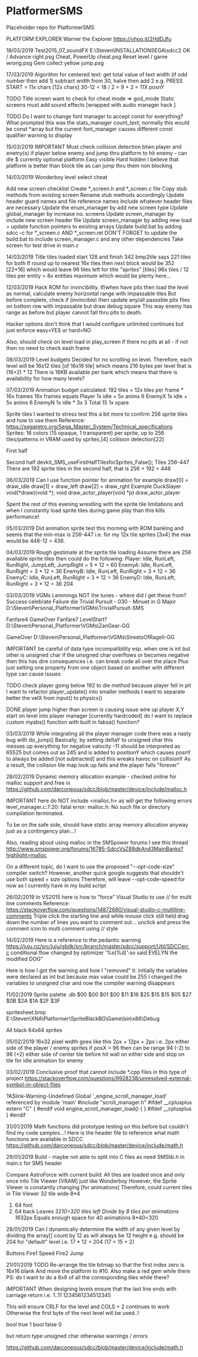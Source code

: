 # PlatformerSMS
Placeholder repo for PlatformerSMS

PLATFORM
EXPLORER
Warner the Explorer
https://yhoo.it/2HdDJfu

18/03/2019
Test2015_07_soundFX
E:\Steven\INSTALLATIONSEGA\sdcc2
OK / Advance			right.psg
Cheat, PowerUp			cheat.psg
Reset level / game		wrong.psg
Gem collect yellow		jump.psg


17/03/2019
Algorithm for centered text:
get total value of text width (if odd number then add 1)
subtract width from 30, halve then add 2
e.g.
PRESS START = 11x chars [12x chars]
30-12 = 18 / 2 = 9 + 2 = 11X posnY

TODO
Title screen want to check for cheat mode => god_mode
Static screens must add sound effects [wrapped with audio manager hack ]

TODO
Do I want to change font manager to accept const for everything?
What prompted this was the stats_manager count_text; normally this would be const *array
but the current font_manager causes different const qualifier warning to display


15/03/2019
IMPORTANT
Must check collision detection btwn player and enemy(s) if player below enemy and jump thru platform to hit enemy - can die
$ currently optional platform
Easy	visible
Hard	hidden
I believe that platform is better than block tile as can jump thru them non blocking

14/03/2019
Wonderboy level select cheat

Add new screen checklist
Create *_screen.h and *_screen.c file
Copy stub methods from existing screen
Rename stub methods accordingly
Update header guard names and file reference names
Include whatever header files are necessary
Update the enum_manager by add new screen type
Update global_manager by increase no. screens
Update screen_manager by include new screen header file
Update screen_manager by adding new load + update function pointers to existing arrays
Update build.bat by adding sdcc -c for *_screen.c AND *_screen.rel
DON'T FORGET to update the build.bat to include screen_manager.c and any other dependencies
Take screen for test drive in main.c

14/03/2019
Title tiles loaded start 128 and finish 342	bmp2tile says 221 tiles for both
If round up to nearest 16x tiles then next block would be 352 [22*16] which would leave 96 tiles left for title "sprites" [tiles]
96x tiles / 12 tiles per entity = 8x entities maximum which would be plenty here...

12/03/2019
Hack ROM for invincibility.  If/when have pits then load the level as normal, calculate enemy horizontal range with impassable tiles
But before complete, check if (invincible) then update any/all passsble pits files on bottom row with impassable but draw debug square
This way enemy has range as before but player cannot fall thru pits to death.

Hacker options
don't think that I would configure unlimited continues but just enforce easy=YES or hard=NO

Also, should check on level load in play_screen if there no pits at all - if not then no need to check eash frame

08/03/2019
Level budgets
Decided for no scrolling on level.  Therefore, each level will be 16x12 tiles [of 16x16 tile]
which means 216 bytes per level that is (16+2) * 12
There is 16KB available per bank which means that there is availability for how many levels?

07/03/2019
Animation budget calculated: 192 tiles = 12x tiles per frame * 16x frames
16x frames equals
Player	1x idle + 5x anims	6
EnemyX	1x idle + 5x anims	6
EnemyN	1x idle * 3x 		3
Total						15			1x spare

Sprite tiles 
I wanted to stress test this a bit more to confirm 256 sprite tiles and how to use them
Reference:
https://segaretro.org/Sega_Master_System/Technical_specifications
Sprites: 16 colors (15 opaque, 1 transparent) per sprite, up to 256 tiles/patterns in VRAM used by sprites,[4] collision detection[22]

First half

Second half
devkit_SMS_useFirstHalfTilesforSprites_False();
Tiles 256-447
There are 192 sprite tiles in the second half, that is 256 + 192 = 448

06/03/2019
Can I use function pointer for animation for example
draw[0] = draw_idle
draw[1] = draw_left
draw[2] = draw_rght
Example	DuckSlayer
void(*draw)(void *);
void draw_actor_player(void *p)
draw_actor_player

Spent the rest of this evening wrestling with the sprite tile limitations
and when I constantly load sprite tiles during game play than this kills performance!

05/03/2019
Did animation sprite test this morning with ROM banking and seems that the min-max is 256-447
i.e. for my 12x tile sprites [3x4] the max would be 448-12 = 436.

04/03/2019
Rough gestimate at the sprite tile loading
Assume there are 256 available sprite tiles then could do the following:
Player: Idle, RunLeft, RunRight, JumpLeft, JumpRight	= 5 * 12	= 60
EnemyA: Idle, RunLeft, RunRight							= 3 * 12	= 36
EnemyB: Idle, RunLeft, RunRight							= 3 * 12	= 36
EnemyC: Idle, RunLeft, RunRight							= 3 * 12	= 36
EnemyD: Idle, RunLeft, RunRight							= 3 * 12	= 36
																	 204
																	 
03/03/2019
VGMs
Lemmings	NOT the tunes - where did I get these from?
Success		celebrate
Failure		die
Trivial Pursuit - 030 - Minuet in G Major
D:\Steven\Personal\_Platformer\VGMs\TrivialPursuit-SMS

Fanfare4	GameOver
Fanfare7	LevelStart?
D:\Steven\Personal\_Platformer\VGMs\ZanGear-GG

GameOver
D:\Steven\Personal\_Platformer\VGMs\StreetsOfRageII-GG

IMPORTANT
be careful of data type incompatibility esp. when one is int but other is unsigned char
if the unsigned char overflows or becomes negative then this has dire consequences
i.e. can break code all over the place
Plus just setting one property from one object based on another with different type can cause issues

TODO
check player going below 192 to die method because player fell in pit
I want to refactor player_update() into smaller methods
I want to separate better the velX from input() to physics()

DONE
player jump higher than screen is causing issue
wire up player X,Y start on level into player manager	[currently hardcoded]
do I want to replace custom myabs() function with built in fabsa() function?

03/03/2019
While integrating all the player manager code there was a nasty bug with do_jump()
Basically, by setting deltaY to unsigned char this messes up everything for negative valocity
-11 should be interpreted as 65525 but comes out as 245 and is added to positionY
which causes posnY to always be added [not subtracted] and this wreaks havoc on collisionY
As a result, the collision tile map look up fails and the player falls "forever"


28/02/2019
Dynamic memory allocation example - checked online for malloc support and free in 
https://github.com/darconeous/sdcc/blob/master/device/include/malloc.h

IMPORTANT here
do NOT include <malloc.h> as will get the following errors
level_manager.c:7:20: fatal error: malloc.h: No such file or directory
compilation terminated.

To be on the safe side, should have static array memory allocation anyway just as a contingency plan...!

Also, reading about using malloc in the SMSpower forums I see this thread
http://www.smspower.org/forums/16785-SdccVsZ88dkAnd3MainBanks?highlight=malloc

On a different topic, do I want to use the proposed "--opt-code-size" compiler switch?
However, another quick google suggests that shouldn't use both speed + size options
Therefore, will leave --opt-code-speed for now as I currently have in my build script


26/02/2019
In VS2015 here is how to "force" Visual Studio to use // for multi line comments
Reference:
https://stackoverflow.com/questions/14872680/visual-studio-c-multiline-comments
Triple click the starting line and while mouse click still held drag down the number of lines
you want to comment out... unclick and press the comment icon to multi comment using // style

14/02/2019
Here is a reference to the pedantic warning
https://juju.nz/src/juju/gbdk/src/branch/master/sdcc/support/Util/SDCCerr.c
conditional flow changed by optimizer '%s(%d)':so said EVELYN the modified DOG"

Here is how I got the warning and how I "removed" it:
initially the variables were declared as int but because max value could be 255
I changed the variables to unsigned char and now the compiler warning disappears


11/02/2019
Sprite palette
.db $00 $00 $01 $00 $11 $16 $25 $15 $15 $05 $27 $0B $2A $1A $2F $3F

spritesheet.bmp
E:\Steven\XNA\Platformer\SpriteBlackBG\Game\bin\x86\Debug

All black 64x64 sprites


05/02/2019
16x32 pixel
width goes like this 2px + 12px + 2px
i.e. 2px either side of the player / enemy sprites
if posX = 96 then can be range 94 (-2) to 98 (+2) either side of center tile
before hit wall on either side and stop on tile for idle animation for enemy

03/02/2019
Conclusive proof that cannot include *.cpp files in this type of project
https://stackoverflow.com/questions/9928238/unresolved-external-symbol-in-object-files

?ASlink-Warning-Undefined Global '_engine_scroll_manager_load' referenced by module 'main'
#include "scroll_manager.h"
#ifdef __cplusplus
extern "C"
{
#endif
void engine_scroll_manager_load()
{
}
#ifdef __cplusplus
}
#endif

31/01/2019
Math functions
did prototype testing on this before but couldn't find my code samples...!
Here is the header file to reference what math functions are available in SDCC
https://github.com/darconeous/sdcc/blob/master/device/include/math.h

29/01/2019
Build - maybe not able to split into C files
as need SMSlib.h in main.c for SMS header

Compare AstroForce with current build:
All tiles are loaded once and only once into Tile Viewer [VRAM]
just like Wonderboy
However, the Sprite Viewer is constantly changing [for animations]
Therefore, could current tiles in Tile Viewer
32 tile wide	8*4
01. 64 font
02. 64 back
Leaves 32*10=320 tiles left
Divide by 8 tiles per animations	16*32px
Equals enough space for 40 animations	8*40=320

28/01/2019
Can I dynamically determine the width of any given level by
dividing the array[] count by 12 as will always be 12 height
e.g.
should be 204 for "default" level i.e. 17 * 12 = 204 (17 = 15 + 2)

Buttons
Fire1		Speed
Fire2		Jump

21/01/2019
TODO
Re-arrange the tile bitmap so that the first index zero is 16x16 blank
And move the platform to #10. Also make a red gem while there
PS: do I want to do a 8x8 of all the corresponding tiles while there?

IMPORTANT
When designing levels ensure that the last line ends with carriage return
i.e.
1..11
1234561234512345

This will ensure CRLF for the level and COLS + 2 continues to work
Otherwise the first byte of the next level will be used..! 


bool true	1
bool false	0

but return type unsigned char otherwise warnings / errors


https://github.com/darconeous/sdcc/blob/master/device/include/math.h
